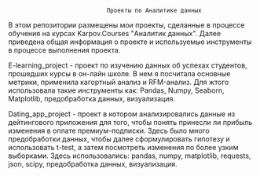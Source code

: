 								Проекты по Аналитике данных
В этом репозитории размещены мои проекты, сделанные в процессе обучения на курсах Karpov.Courses "Аналитик данных". Далее приведена общая информация о проекте и используемые инструменты в процессе выполнения проекта.

E-learning_project - проект по изучению данных об успехах студентов, прошедших курсы в он-лайн школе.
В нем я посчитала основные метрики, применила кагортный анализ и RFM-анализ.
Для жтого использовала такие инструменты как: Pandas, Numpy, Seaborn, Matplotlib, предобработка данных, визуализация. 

Dating_app_project - проект в котором анализировались данные из дейтингового приложения для того, чтобы понять принесли ли прибыль изменения в оплате премиум-подписки.
Здесь было много предобработки данных, чтобы далее сформулировать гипотезу и использовать t-test, а затем посмотреть изменения по более узким выборками.
Здесь использовались: pandas, numpy, matplotlib, requests, json, scipy, предобработка данных, визуализация.
